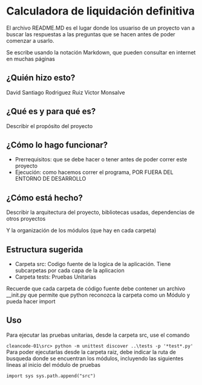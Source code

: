 # Calculadora de liquidación definitiva
El archivo README.MD es el lugar donde los usuariso de un proyecto van a buscar las respuestas
a las preguntas que se hacen antes de poder comenzar a usarlo.

Se escribe usando la notación Markdown, que pueden consultar en internet en muchas páginas

## ¿Quién hizo esto?

David Santiago Rodriguez Ruiz
Victor Monsalve 

## ¿Qué es y para qué es?

Describir el propósito del proyecto

## ¿Cómo lo hago funcionar?

- Prerrequisitos: que se debe hacer o tener antes de poder correr este proyecto
- Ejecución: como hacemos correr el programa, POR FUERA DEL ENTORNO DE DESARROLLO

## ¿Cómo está hecho?

Describir la arquitectura del proyecto, bibliotecas usadas, dependencias de otros proyectos

Y la organización de los módulos (que hay en cada carpeta)


## Estructura sugerida

- Carpeta src: Codigo fuente de la logica de la aplicación. Tiene subcarpetas por cada capa de la aplicacion
- Carpeta tests: Pruebas Unitarias 

Recuerde que cada carpeta de código fuente debe contener un archivo __init.py que permite que python
reconozca la carpeta como un Módulo y pueda hacer import

## Uso

Para ejecutar las pruebas unitarias, desde la carpeta src, use el comando

`
  cleancode-01\src> python -m unittest discover ..\tests -p '*test*.py'
`
Para poder ejecutarlas desde la carpeta raiz, debe indicar la ruta de busqueda donde se encuentran los
módulos, incluyendo las siguientes lineas al inicio del módulo de pruebas

`
  import sys
  sys.path.append("src")
`
